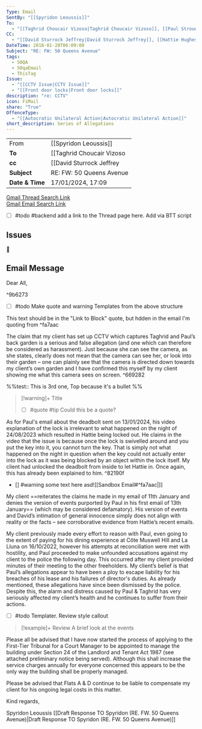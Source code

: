```yaml
---
Type: Email
SentBy: "[[Spyridon Leoussis]]"
To:
  - "[[Taghrid Choucair Vizoso|Taghrid Choucair Vizoso]], [[Paul Stroud|Paul Stroud]]"
CC:
  - "[[David Sturrock Jeffrey|David Sturrock Jeffrey]], [[Hattie Hughes|Hattie Hughes]], [[Jonathan.M.Eldered|Jonathan.M.Eldered]], [[Adrienne Jeffrey|Adrienne Jeffrey]], can.mustafa@met.police.uk, [[Hazem El Akhnawy|Hazem El Akhnawy]]"
DateTime: 2018-01-20T06:09:00
Subject: "RE: FW: 50 Queens Avenue"
tags:
  - 50QA
  - 50qaEmail
  - ThisTag
Issue:
  - "[[CCTV Issue|CCTV Issue]]"
  - "[[Front door locks|Front door locks]]"
description: "re: CCTV"
icon: FiMail
share: "True"
OffenceType:
  - "[[Autocratic Unilateral Action|Autocratic Unilateral Action]]"
short_description: Series of Allegations
---
```

| | |
| ---- | ---- |
| From | [[Spyridon Leoussis]] |
| **To** | [[Taghrid Choucair Vizoso|Taghrid Choucair Vizoso]]<br> [[Paul Stroud|Paul Stroud]] |
| **cc** | [[David Sturrock Jeffrey|David Sturrock Jeffrey]]<br> [[Hattie Hughes|Hattie Hughes]]<br> [[Jonathan.M.Eldered|Jonathan.M.Eldered]]<br> [[Adrienne Jeffrey|Adrienne Jeffrey]]<br> can.mustafa@met.police.uk<br> [[Hazem El Akhnawy|Hazem El Akhnawy]]|
| **Subject** | RE: FW: 50 Queens Avenue |
| **Date & Time** |17/01/2024, 17:09|
[Gmail Thread Search Link](https://mail.google.com/mail/u/0/#search/subject%3A(RE%3A%20FW%3A%2050%20Queens%20Avenue)%20after%3A2023%2F12%2F16%20before%3A2024%2F02%2F16) <br>
[Gmail Email Search Link](https://mail.google.com/mail/u/0/#search/subject%3A(RE%3A%20FW%3A%2050%20Queens%20Avenue)%20after%3A2023%2F12%2F16%20before%3A2024%2F02%2F16)
- [ ] #todo #backend add a link to the Thread page here. Add via BTT script

## Issues
🎦

## Email Message
Dear All,




^9b6273

- [ ] #todo Make quote and warning Templates from the above structure


This text should be in the "Link to Block" quote, but hdden in the email I'm quoting from ^fa7aac

The claim that my client has set up CCTV which captures Taghrid and Paul’s back garden is a serious and false allegation (and one which can therefore be considered as harassment). Just because she can see the camera, as she states, clearly does not mean that the camera can see her, or look into their garden – one can plainly see that the camera is directed down towards my client’s own garden and I have confirmed this myself by my client showing me what this camera sees on screen.  ^669282



%%test:: This is 3rd one, Top because it's a bullet
%%

> [!warning]+ Title
> - [ ] #quote #tip Could this be a quote?

As for Paul's email about the deadbolt sent on 13/01/2024, his video explanation of the lock is irrelevant to what happened on the night of 24/08/2023 which resulted in Hattie being locked out. He claims in the video that the issue is because once the lock is swivelled around and you put the key into it, you cannot turn the key. That is simply not what happened on the night in question when the key could not actually enter into the lock as it was being blocked by an object within the lock itself. My client had unlocked the deadbolt from inside to let Hattie in. Once again, this has already been explained to him. ^82190f

- [] #warning some text here asd![[Sandbox Email#^fa7aac|]] 

My client ==reiterates the claims he made in my email of 11th January and denies the version of events purported by Paul in his first email of 13th January== (which may be considered defamatory). His version of events and David’s intimation of general innocence simply does not align with reality or the facts – see corroborative evidence from Hattie’s recent emails.

My client previously made every effort to reason with Paul, even going to the extent of paying for his dining experience at Côte Muswell Hill and La Lluna on 16/10/2022, however his attempts at reconciliation were met with hostility, and Paul proceeded to make unfounded accusations against my client to the police the following day. This occurred after my client provided minutes of their meeting to the other freeholders. My client’s belief is that Paul’s allegations appear to have been a ploy to escape liability for his breaches of his lease and his failures of director's duties. As already mentioned, these allegations have since been dismissed by the police. Despite this, the alarm and distress caused by Paul & Taghrid has very seriously affected my client’s health and he continues to suffer from their actions. 

- [ ] #todo Templater. Review style callout

> [!example]+ Review
>A brief look at the events
> 


Please all be advised that I have now started the process of applying to the First-Tier Tribunal for a Court Manager to be appointed to manage the building under Section 24 of the Landlord and Tenant Act 1987 (see attached preliminary notice being served). Although this shall increase the service charges annually for everyone concerned this appears to be the only way the building shall be properly managed.

Please be advised that Flats A & D continue to be liable to compensate my client for his ongoing legal costs in this matter.

Kind regards,

Spyridon Leoussis
[[Draft Response TO Spyridon (RE. FW. 50 Queens Avenue)|Draft Response TO Spyridon (RE. FW. 50 Queens Avenue)]]
